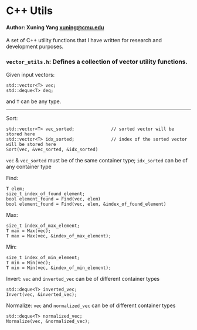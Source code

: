 # C++ Utils
#### Author: Xuning Yang <xuning@cmu.edu>
A set of C++ utility functions that I have written for research and development purposes.

### `vector_utils.h`: Defines a collection of vector utility functions.
Given input vectors:

```
std::vector<T> vec;
std::deque<T> deq;
```
and `T` can be any type.

-----------------

Sort:
```
std::vector<T> vec_sorted;              // sorted vector will be stored here
std::vector<T> idx_sorted;              // index of the sorted vector will be stored here
Sort(vec, &vec_sorted, &idx_sorted)     
```
`vec` & `vec_sorted` must be of the same container type;  `idx_sorted` can be of any container type

Find:
```
T elem;
size_t index_of_found_element;   
bool element_found = Find(vec, elem)    
bool element_found = Find(vec, elem, &index_of_found_element)     
```

Max:
```
size_t index_of_max_element;
T max = Max(vec);
T max = Max(vec, &index_of_max_element);
```

Min:
```
size_t index_of_min_element;
T min = Min(vec);
T min = Min(vec, &index_of_min_element);
```

Invert: `vec` and `inverted_vec` can be of different container types
```
std::deque<T> inverted_vec;
Invert(vec, &inverted_vec);
```

Normalize: `vec` and `normalized_vec` can be of different container types
```
std::deque<T> normalized_vec;
Normalize(vec, &normalized_vec);
```

